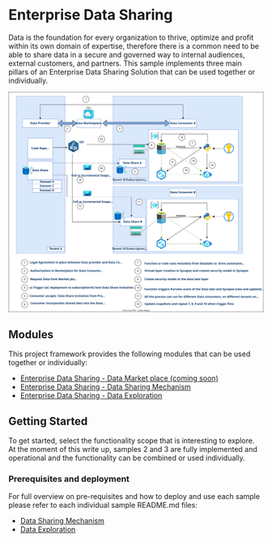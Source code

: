 # Enterprise Data Sharing

Data is the foundation for every organization to thrive, optimize and profit within its own domain of expertise, therefore there is a common need to be able to share data in a secure and governed way to internal audiences, external customers, and partners. This sample implements three main pillars of an Enterprise Data Sharing Solution that can be used together or individually.

![Enterprise Data Sharing](./images/eds-repo-main.drawio.svg)

## Modules

This project framework provides the following modules that can be used together or individually:

* [Enterprise Data Sharing - Data Market place (coming soon)](./1-data-marketplace/README.md)
* [Enterprise Data Sharing - Data Sharing Mechanism](./2-data-sharing-mechanism/README.md/#enterprise-data-sharing---data-sharing-mechanism)
* [Enterprise Data Sharing - Data Exploration](./3-data-sharing-exploration/README.md/#enterprise-data-sharing---data-exploration)

## Getting Started

To get started, select the functionality scope that is interesting to explore.
At the moment of this write up, samples 2 and 3 are fully implemented and operational and the functionality can be combined or used individually.

### Prerequisites and deployment

For full overview on pre-requisites and how to deploy and use each sample please refer to each individual sample README.md files:

- [Data Sharing Mechanism](./2-data-sharing-mechanism/README.md/#working-with-the-sample)
- [Data Exploration](./3-data-sharing-exploration/README.md/#about-the-sample)